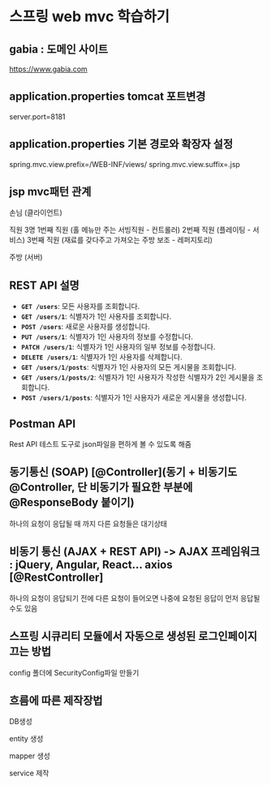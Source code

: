 # 스프링 web mvc 학습하기

## gabia : 도메인 사이트
https://www.gabia.com

## application.properties tomcat 포트변경
server.port=8181

## application.properties 기본 경로와 확장자 설정
spring.mvc.view.prefix=/WEB-INF/views/
spring.mvc.view.suffix=.jsp

## jsp mvc패턴 관계
손님 (클라이언트)

직원 3명
1번째 직원 (홀 메뉴만 주는 서빙직원 - 컨트롤러)
2번째 직원 (플레이팅 - 서비스)
3번째 직원 (재료를 갖다주고 가져오는 주방 보조 - 레퍼지토리)

주방 (서버)

## REST API 설명
- **`GET /users`**: 모든 사용자를 조회합니다.
- **`GET /users/1`**: 식별자가 1인 사용자를 조회합니다.
- **`POST /users`**: 새로운 사용자를 생성합니다.
- **`PUT /users/1`**: 식별자가 1인 사용자의 정보를 수정합니다.
- **`PATCH /users/1`**: 식별자가 1인 사용자의 일부 정보를 수정합니다.
- **`DELETE /users/1`**: 식별자가 1인 사용자를 삭제합니다.
- **`GET /users/1/posts`**: 식별자가 1인 사용자의 모든 게시물을 조회합니다.
- **`GET /users/1/posts/2`**: 식별자가 1인 사용자가 작성한 식별자가 2인 게시물을 조회합니다.
- **`POST /users/1/posts`**: 식별자가 1인 사용자가 새로운 게시물을 생성합니다.

## Postman API
Rest API 테스트 도구로 json파일을 편하게 볼 수 있도록 해줌


## 동기통신 (SOAP) [@Controller](동기 + 비동기도 @Controller, 단 비동기가 필요한 부분에 @ResponseBody 붙이기)
하나의 요청이 응답될 때 까지 다른 요청들은 대기상태

## 비동기 통신 (AJAX + REST API) -> AJAX 프레임워크 : jQuery, Angular, React... axios [@RestController]
하나의 요청이 응답되기 전에 다른 요청이 들어오면
나중에 요청된 응답이 먼저 응답될수도 있음

## 스프링 시큐리티 모듈에서 자동으로 생성된 로그인페이지 끄는 방법
config 폴더에 SecurityConfig파일 만들기

## 흐름에 따른 제작장법
DB생성 <br>

entity 생성 <br>

mapper 생성 <br>

service 제작 <br>